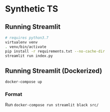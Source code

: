 # Synthetic TS


## Running Streamlit
```bash
# requires python3.7
virtualenv venv
. venv/bin/activate
pip install -r requirements.txt --no-cache-dir
streamlit run index.py
```

## Running Streamlit (Dockerized)
```bash
docker-compose up
```

### Format

Run `docker-compose run streamlit black src/`